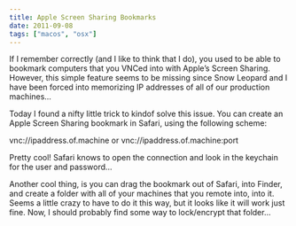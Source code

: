```yaml
---
title: Apple Screen Sharing Bookmarks
date: 2011-09-08
tags: ["macos", "osx"]
---
```


If I remember correctly (and I like to think that I do), you used to be able to bookmark computers that you VNCed into with Apple’s Screen Sharing. However, this simple feature seems to be missing since Snow Leopard and I have been forced into memorizing IP addresses of all of our production machines…

Today I found a nifty little trick to kindof solve this issue. You can create an Apple Screen Sharing bookmark in Safari, using the following scheme:

vnc://ipaddress.of.machine or vnc://ipaddress.of.machine:port

Pretty cool! Safari knows to open the connection and look in the keychain for the user and password…

Another cool thing, is you can drag the bookmark out of Safari, into Finder, and create a folder with all of your machines that you remote into, into it. Seems a little crazy to have to do it this way, but it looks like it will work just fine. Now, I should probably find some way to lock/encrypt that folder...
